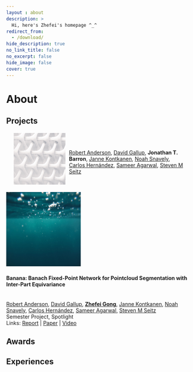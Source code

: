 ```yaml
---
layout : about 
description: >
  Hi, here's Zhefei's homepage ^_^
redirect_from:
  - /download/
hide_description: true
no_link_title: false 
no_excerpt: false 
hide_image: false
cover: true
---
```


# About

<!--author-->

## Projects

<!-- Manipulation Consistency -->
<div style="display: flex; align-items: center; margin: 4%">
  <img src="/assets/ori/test_200x200.png" alt="Your Image" style="width: 30%; height: auto; margin-right: 2%;">
  <p>

  <br>
  <a href="http://mi.eng.cam.ac.uk/~ra312/">Robert Anderson</a>, <a href="https://www.cs.unc.edu/~gallup/">David Gallup</a>, <strong>Jonathan T. Barron</strong>, <a href="https://mediatech.aalto.fi/~janne/index.php">Janne Kontkanen</a>, <a href="https://www.cs.cornell.edu/~snavely/">Noah Snavely</a>, <a href="http://carlos-hernandez.org/">Carlos Hern&aacutendez</a>, <a href="https://homes.cs.washington.edu/~sagarwal/">Sameer Agarwal</a>, <a href="https://homes.cs.washington.edu/~seitz/">Steven M Seitz</a>
  <br>

  </p>
</div>

<p>
</p>

<!-- Manipulation Consistency -->
<div class="publication">
  <div class="pub-image">
    <img src="/assets/ori/test2_200x200.png" alt="Publication Image">
  </div>
  <div class="pub-info">
    <!-- title -->
    <h4>Banana: Banach Fixed-Point Network for Pointcloud Segmentation with Inter-Part Equivariance</h4>
    <!-- Authors -->
    <br>
      <a href="http://mi.eng.cam.ac.uk/~ra312/">Robert Anderson</a>, 
      <a href="https://www.cs.unc.edu/~gallup/">David Gallup</a>, 
      <a href="/"><strong>Zhefei Gong</strong></a>, 
      <a href="https://mediatech.aalto.fi/~janne/index.php">Janne Kontkanen</a>, 
      <a href="https://www.cs.cornell.edu/~snavely/">Noah Snavely</a>, 
      <a href="http://carlos-hernandez.org/">Carlos Hern&aacutendez</a>, 
      <a href="https://homes.cs.washington.edu/~sagarwal/">Sameer Agarwal</a>,
      <a href="https://homes.cs.washington.edu/~seitz/">Steven M Seitz</a>
    <!-- Info -->
    <br>Semester Project, <span class="spotlight">Spotlight</span>
    <!-- Link -->
    <br>Links: 
      <a href="https://drive.google.com/file/d/1KNuARoVHr2YTLLI7xYFpCStODf1jF1Pa/view?usp=sharing">Report</a> | 
      <a href="paper_url">Paper</a> | 
      <a href="video_url">Video</a>
  </div>
</div>
<p>
</p>


## Awards


## Experiences






<!-- [latex]: #beautiful-math
[math]: docs/writing.md#adding-math
[kit]: https://github.com/hydecorp/hydejack-starter-kit/releases -->